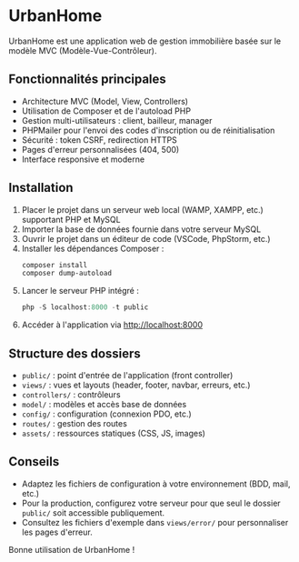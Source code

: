 # UrbanHome

UrbanHome est une application web de gestion immobilière basée sur le modèle MVC (Modèle-Vue-Contrôleur).

## Fonctionnalités principales
- Architecture MVC (Model, View, Controllers)
- Utilisation de Composer et de l'autoload PHP
- Gestion multi-utilisateurs : client, bailleur, manager
- PHPMailer pour l'envoi des codes d'inscription ou de réinitialisation
- Sécurité : token CSRF, redirection HTTPS
- Pages d'erreur personnalisées (404, 500)
- Interface responsive et moderne

## Installation
1. Placer le projet dans un serveur web local (WAMP, XAMPP, etc.) supportant PHP et MySQL
2. Importer la base de données fournie dans votre serveur MySQL
3. Ouvrir le projet dans un éditeur de code (VSCode, PhpStorm, etc.)
4. Installer les dépendances Composer :
   ```powershell
   composer install
   composer dump-autoload
   ```
5. Lancer le serveur PHP intégré :
   ```powershell
   php -S localhost:8000 -t public
   ```
6. Accéder à l'application via [http://localhost:8000](http://localhost:8000)

## Structure des dossiers
- `public/` : point d'entrée de l'application (front controller)
- `views/` : vues et layouts (header, footer, navbar, erreurs, etc.)
- `controllers/` : contrôleurs
- `model/` : modèles et accès base de données
- `config/` : configuration (connexion PDO, etc.)
- `routes/` : gestion des routes
- `assets/` : ressources statiques (CSS, JS, images)

## Conseils
- Adaptez les fichiers de configuration à votre environnement (BDD, mail, etc.)
- Pour la production, configurez votre serveur pour que seul le dossier `public/` soit accessible publiquement.
- Consultez les fichiers d'exemple dans `views/error/` pour personnaliser les pages d'erreur.

Bonne utilisation de UrbanHome !

